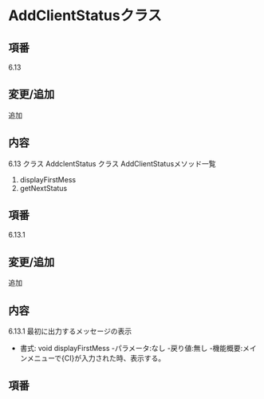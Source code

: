 # AddClientStatusクラス
## 項番
6.13
## 変更/追加
追加
## 内容
6.13 クラス AddclentStatus
クラス AddClientStatusメソッド一覧 
1. displayFirstMess
1. getNextStatus
## 項番
6.13.1
## 変更/追加
追加
## 内容
6.13.1 最初に出力するメッセージの表示
- 書式: void displayFirstMess
-パラメータ:なし
-戻り値:無し
-機能概要:メインメニューで{CI}が入力された時、表示する。
## 項番

